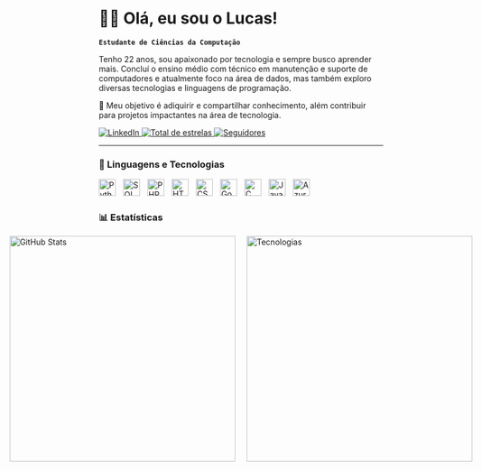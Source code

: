 # 👨‍💻 Olá, eu sou o Lucas!

**`Estudante de Ciências da Computação`**

Tenho 22 anos, sou apaixonado por tecnologia e sempre busco aprender mais. Concluí o ensino médio com técnico em manutenção e suporte de computadores e atualmente foco na área de dados, mas também exploro diversas tecnologias e linguagens de programação.

🌟 Meu objetivo é adiquirir e compartilhar conhecimento, além contribuir para projetos impactantes na área de tecnologia.

<p align="left">
    <a href="https://www.linkedin.com/in/lucas-leite-finizola-costa-228b3a184/" target="_blank">
        <img 
            alt="LinkedIn" 
            title="Conecte-se comigo no LinkedIn" 
            src="https://img.shields.io/badge/-Conectar%20no%20LinkedIn-0A66C2?style=for-the-badge&logo=linkedin&logoColor=white"
        />
    </a>
    <a href="https://github.com/Lucas-Finizola?tab=repositories&sort=stargazers">
        <img 
            alt="Total de estrelas" 
            title="Total de estrelas GitHub" 
            src="https://custom-icon-badges.demolab.com/github/stars/Lucas-Finizola?color=55960c&style=for-the-badge&labelColor=488207&logo=star&label=Estrelas"
        />
    </a>
    <a href="https://github.com/Lucas-Finizola?tab=followers">
        <img 
            alt="Seguidores" 
            title="Me siga no GitHub" 
            src="https://custom-icon-badges.demolab.com/github/followers/Lucas-Finizola?color=236ad3&labelColor=1155ba&style=for-the-badge&logo=github&label=Seguidores&logoColor=white"
        />
    </a>
</p>

---

### 🤖 Linguagens e Tecnologias
<img 
    align="left" 
    alt="Python" 
    title="Python" 
    width="30px" 
    style="padding-right: 10px;" 
    src="https://cdn.jsdelivr.net/gh/devicons/devicon/icons/python/python-original.svg" 
/>
<img 
    align="left" 
    alt="SQL" 
    title="SQL" 
    width="30px" 
    style="padding-right: 10px;" 
    src="https://cdn.jsdelivr.net/gh/devicons/devicon/icons/mysql/mysql-original-wordmark.svg" 
/>
<img 
    align="left" 
    alt="PHP" 
    title="PHP" 
    width="30px" 
    style="padding-right: 10px;" 
    src="https://cdn.jsdelivr.net/gh/devicons/devicon/icons/php/php-original.svg" 
/>
<img 
    align="left" 
    alt="HTML" 
    title="HTML" 
    width="30px" 
    style="padding-right: 10px;" 
    src="https://cdn.jsdelivr.net/gh/devicons/devicon/icons/html5/html5-original.svg" 
/>
<img 
    align="left" 
    alt="CSS" 
    title="CSS" 
    width="30px" 
    style="padding-right: 10px;" 
    src="https://cdn.jsdelivr.net/gh/devicons/devicon/icons/css3/css3-original.svg" 
/>
<img 
    align="left" 
    alt="Godot" 
    title="Godot" 
    width="30px" 
    style="padding-right: 10px;" 
    src="https://cdn.jsdelivr.net/gh/devicons/devicon/icons/godot/godot-original.svg" 
/>
<img 
    align="left" 
    alt="C" 
    title="C" 
    width="30px" 
    style="padding-right: 10px;" 
    src="https://cdn.jsdelivr.net/gh/devicons/devicon/icons/c/c-original.svg" 
/>
<img 
    align="left" 
    alt="JavaScript" 
    title="JavaScript" 
    width="30px" 
    style="padding-right: 10px;" 
    src="https://cdn.jsdelivr.net/gh/devicons/devicon/icons/javascript/javascript-original.svg" 
/>
<img 
    align="left" 
    alt="Azure" 
    title="Azure" 
    width="30px" 
    style="padding-right: 10px;" 
    src="https://cdn.jsdelivr.net/gh/devicons/devicon/icons/azure/azure-original.svg" 
/>

<br />
<br />

### 📊 Estatísticas

<div style="display: flex; justify-content: center; align-items: center; gap: 20px;">
  <img 
    src="https://github-readme-stats.vercel.app/api?username=Lucas-Finizola&show_icons=true&theme=tokyonight&include_all_commits=true&locale=pt-br" 
    alt="GitHub Stats" 
    width="400px"
  />
  <img 
    src="https://github-readme-stats.vercel.app/api/top-langs/?username=Lucas-Finizola&theme=tokyonight&layout=compact&custom_title=Tecnologias&langs_count=9" 
    alt="Tecnologias" 
    width="400px"
  />
</div>



